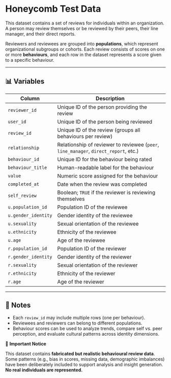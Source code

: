 # Honeycomb Test Data

This dataset contains a set of reviews for individuals within an organization. A person may review themselves or be reviewed by their peers, their line manager, and their direct reports.

Reviewers and reviewees are grouped into **populations**, which represent organizational subgroups or cohorts. Each review consists of scores on one or more **behaviours**, and each row in the dataset represents a score given to a specific behaviour.

---

## 📊 Variables

| Column | Description |
|--------|-------------|
| `reviewer_id` | Unique ID of the person providing the review |
| `user_id` | Unique ID of the person being reviewed |
| `review_id` | Unique ID of the review (groups all behaviours per review) |
| `relationship` | Relationship of reviewer to reviewee (`peer`, `line_manager`, `direct_report`, etc.) |
| `behaviour_id` | Unique ID for the behaviour being rated |
| `behaviour_title` | Human-readable label for the behaviour |
| `value` | Numeric score assigned for the behaviour |
| `completed_at` | Date when the review was completed |
| `self_review` | Boolean; `TRUE` if the reviewer is reviewing themselves |
| `u.population_id` | Population ID of the reviewee |
| `u.gender_identity` | Gender identity of the reviewee |
| `u.sexuality` | Sexual orientation of the reviewee |
| `u.ethnicity` | Ethnicity of the reviewee |
| `u.age` | Age of the reviewee |
| `r.population_id` | Population ID of the reviewer |
| `r.gender_identity` | Gender identity of the reviewer |
| `r.sexuality` | Sexual orientation of the reviewer |
| `r.ethnicity` | Ethnicity of the reviewer |
| `r.age` | Age of the reviewer |

---

## 🧠 Notes

- Each `review_id` may include multiple rows (one per behaviour).
- Reviewees and reviewers can belong to different populations.
- Behaviour scores can be used to analyze trends, compare self vs. peer perception, and evaluate cultural patterns across identity dimensions.

📌 **Important Notice**

This dataset contains **fabricated but realistic behavioural review data**.  
Some patterns (e.g., bias in scores, missing data, demographic imbalances) have been deliberately included to support analysis and insight generation.  
**No real individuals are represented.**

